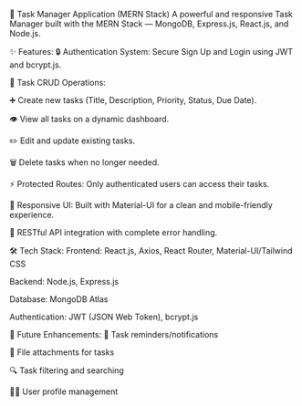 🚀 Task Manager Application (MERN Stack)
A powerful and responsive Task Manager built with the MERN Stack — MongoDB, Express.js, React.js, and Node.js.

✨ Features:
🔒 Authentication System: Secure Sign Up and Login using JWT and bcrypt.js.

📝 Task CRUD Operations:

➕ Create new tasks (Title, Description, Priority, Status, Due Date).

👁️ View all tasks on a dynamic dashboard.

✏️ Edit and update existing tasks.

🗑️ Delete tasks when no longer needed.

⚡ Protected Routes: Only authenticated users can access their tasks.

📱 Responsive UI: Built with Material-UI for a clean and mobile-friendly experience.

🎯 RESTful API integration with complete error handling.

🛠 Tech Stack:
Frontend: React.js, Axios, React Router, Material-UI/Tailwind CSS

Backend: Node.js, Express.js

Database: MongoDB Atlas

Authentication: JWT (JSON Web Token), bcrypt.js

🌟 Future Enhancements:
🔔 Task reminders/notifications

📎 File attachments for tasks

🔍 Task filtering and searching

🧑‍💻 User profile management

